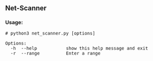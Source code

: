 ## Net-Scanner

### Usage:
<pre>
# python3 net_scanner.py [options]

Options:
  -h  --help           show this help message and exit
  -r  --range          Enter a range
 </pre>
